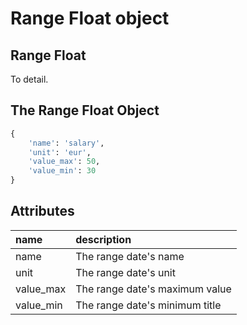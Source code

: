 # Range Float object

## Range Float

To detail. 
 
## The Range Float Object

```python
{
    'name': 'salary',
    'unit': 'eur',
    'value_max': 50,
    'value_min': 30
}
```

## Attributes

| name | description |
| :--- | :--- |
| name | The range date's name |
| unit | The range date's unit |
| value_max | The range date's maximum value |
| value_min | The range date's minimum title |